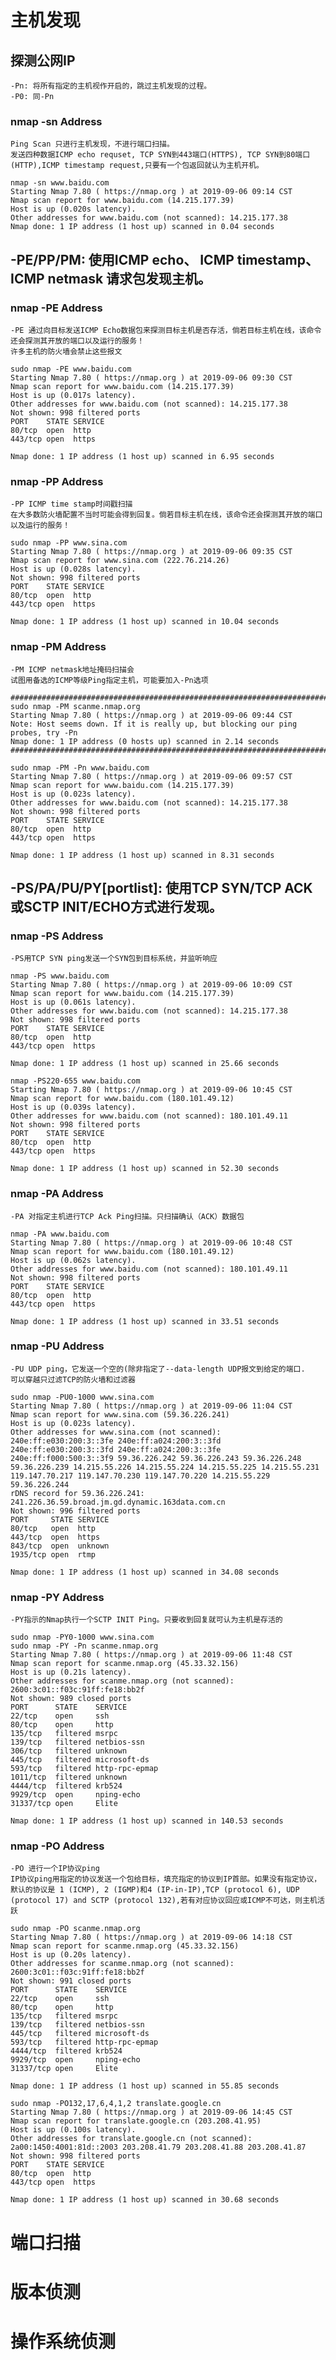 # 主机发现

## 探测公网IP

    -Pn: 将所有指定的主机视作开启的，跳过主机发现的过程。
    -P0: 同-Pn

### nmap -sn Address
    Ping Scan 只进行主机发现，不进行端口扫描。
    发送四种数据ICMP echo requset, TCP SYN到443端口(HTTPS), TCP SYN到80端口(HTTP),ICMP timestamp request,只要有一个包返回就认为主机开机。

    nmap -sn www.baidu.com
    Starting Nmap 7.80 ( https://nmap.org ) at 2019-09-06 09:14 CST
    Nmap scan report for www.baidu.com (14.215.177.39)
    Host is up (0.020s latency).
    Other addresses for www.baidu.com (not scanned): 14.215.177.38
    Nmap done: 1 IP address (1 host up) scanned in 0.04 seconds

## -PE/PP/PM: 使用ICMP echo、 ICMP timestamp、ICMP netmask 请求包发现主机。
### nmap  -PE Address
    -PE 通过向目标发送ICMP Echo数据包来探测目标主机是否存活，倘若目标主机在线，该命令还会探测其开放的端口以及运行的服务！   
    许多主机的防火墙会禁止这些报文

    sudo nmap -PE www.baidu.com
    Starting Nmap 7.80 ( https://nmap.org ) at 2019-09-06 09:30 CST
    Nmap scan report for www.baidu.com (14.215.177.39)
    Host is up (0.017s latency).
    Other addresses for www.baidu.com (not scanned): 14.215.177.38
    Not shown: 998 filtered ports
    PORT    STATE SERVICE
    80/tcp  open  http
    443/tcp open  https

    Nmap done: 1 IP address (1 host up) scanned in 6.95 seconds

### nmap  -PP Address
    -PP ICMP time stamp时间戳扫描
    在大多数防火墙配置不当时可能会得到回复。倘若目标主机在线，该命令还会探测其开放的端口以及运行的服务！   

    sudo nmap -PP www.sina.com
    Starting Nmap 7.80 ( https://nmap.org ) at 2019-09-06 09:35 CST 
    Nmap scan report for www.sina.com (222.76.214.26)
    Host is up (0.028s latency).
    Not shown: 998 filtered ports
    PORT    STATE SERVICE
    80/tcp  open  http
    443/tcp open  https

    Nmap done: 1 IP address (1 host up) scanned in 10.04 seconds

### nmap  -PM Address
    -PM ICMP netmask地址掩码扫描会
    试图用备选的ICMP等级Ping指定主机，可能要加入-Pn选项
    
    ###################################################################################
    sudo nmap -PM scanme.nmap.org
    Starting Nmap 7.80 ( https://nmap.org ) at 2019-09-06 09:44 CST
    Note: Host seems down. If it is really up, but blocking our ping probes, try -Pn
    Nmap done: 1 IP address (0 hosts up) scanned in 2.14 seconds
    ###################################################################################

    sudo nmap -PM -Pn www.baidu.com
    Starting Nmap 7.80 ( https://nmap.org ) at 2019-09-06 09:57 CST
    Nmap scan report for www.baidu.com (14.215.177.39)
    Host is up (0.023s latency).
    Other addresses for www.baidu.com (not scanned): 14.215.177.38
    Not shown: 998 filtered ports
    PORT    STATE SERVICE
    80/tcp  open  http
    443/tcp open  https

    Nmap done: 1 IP address (1 host up) scanned in 8.31 seconds
    
## -PS/PA/PU/PY[portlist]: 使用TCP SYN/TCP ACK或SCTP INIT/ECHO方式进行发现。
### nmap -PS Address
    -PS用TCP SYN ping发送一个SYN包到目标系统，并监听响应

    nmap -PS www.baidu.com
    Starting Nmap 7.80 ( https://nmap.org ) at 2019-09-06 10:09 CST
    Nmap scan report for www.baidu.com (14.215.177.39)
    Host is up (0.061s latency).
    Other addresses for www.baidu.com (not scanned): 14.215.177.38
    Not shown: 998 filtered ports
    PORT    STATE SERVICE
    80/tcp  open  http
    443/tcp open  https

    Nmap done: 1 IP address (1 host up) scanned in 25.66 seconds

    nmap -PS220-655 www.baidu.com
    Starting Nmap 7.80 ( https://nmap.org ) at 2019-09-06 10:45 CST
    Nmap scan report for www.baidu.com (180.101.49.12)
    Host is up (0.039s latency).
    Other addresses for www.baidu.com (not scanned): 180.101.49.11
    Not shown: 998 filtered ports
    PORT    STATE SERVICE
    80/tcp  open  http
    443/tcp open  https

    Nmap done: 1 IP address (1 host up) scanned in 52.30 seconds

### nmap -PA Address
    -PA 对指定主机进行TCP Ack Ping扫描。只扫描确认（ACK）数据包

    nmap -PA www.baidu.com
    Starting Nmap 7.80 ( https://nmap.org ) at 2019-09-06 10:48 CST
    Nmap scan report for www.baidu.com (180.101.49.12)
    Host is up (0.062s latency).
    Other addresses for www.baidu.com (not scanned): 180.101.49.11
    Not shown: 998 filtered ports
    PORT    STATE SERVICE
    80/tcp  open  http
    443/tcp open  https

    Nmap done: 1 IP address (1 host up) scanned in 33.51 seconds

### nmap -PU Address
    -PU UDP ping，它发送一个空的(除非指定了--data-length UDP报文到给定的端口.
    可以穿越只过滤TCP的防火墙和过滤器

    sudo nmap -PU0-1000 www.sina.com
    Starting Nmap 7.80 ( https://nmap.org ) at 2019-09-06 11:04 CST
    Nmap scan report for www.sina.com (59.36.226.241)
    Host is up (0.023s latency).
    Other addresses for www.sina.com (not scanned): 240e:ff:e030:200:3::3fe 240e:ff:a024:200:3::3fd 240e:ff:e030:200:3::3fd 240e:ff:a024:200:3::3fe 240e:ff:f000:500:3::3f9 59.36.226.242 59.36.226.243 59.36.226.248 59.36.226.239 14.215.55.226 14.215.55.224 14.215.55.225 14.215.55.231 119.147.70.217 119.147.70.230 119.147.70.220 14.215.55.229 59.36.226.244
    rDNS record for 59.36.226.241: 241.226.36.59.broad.jm.gd.dynamic.163data.com.cn
    Not shown: 996 filtered ports
    PORT     STATE SERVICE
    80/tcp   open  http
    443/tcp  open  https
    843/tcp  open  unknown
    1935/tcp open  rtmp

    Nmap done: 1 IP address (1 host up) scanned in 34.08 seconds

### nmap -PY Address
    -PY指示的Nmap执行一个SCTP INIT Ping。只要收到回复就可认为主机是存活的

    sudo nmap -PY0-1000 www.sina.com
    sudo nmap -PY -Pn scanme.nmap.org
    Starting Nmap 7.80 ( https://nmap.org ) at 2019-09-06 11:48 CST
    Nmap scan report for scanme.nmap.org (45.33.32.156)
    Host is up (0.21s latency).
    Other addresses for scanme.nmap.org (not scanned): 2600:3c01::f03c:91ff:fe18:bb2f
    Not shown: 989 closed ports
    PORT      STATE    SERVICE
    22/tcp    open     ssh
    80/tcp    open     http
    135/tcp   filtered msrpc
    139/tcp   filtered netbios-ssn
    306/tcp   filtered unknown
    445/tcp   filtered microsoft-ds
    593/tcp   filtered http-rpc-epmap
    1011/tcp  filtered unknown
    4444/tcp  filtered krb524
    9929/tcp  open     nping-echo
    31337/tcp open     Elite

    Nmap done: 1 IP address (1 host up) scanned in 140.53 seconds





### nmap -PO Address
    -PO 进行一个IP协议ping
    IP协议ping用指定的协议发送一个包给目标，填充指定的协议到IP首部。如果没有指定协议，默认的协议是 1 (ICMP), 2 (IGMP)和4 (IP-in-IP),TCP (protocol 6), UDP (protocol 17) and SCTP (protocol 132),若有对应协议回应或ICMP不可达，则主机活跃

    sudo nmap -PO scanme.nmap.org
    Starting Nmap 7.80 ( https://nmap.org ) at 2019-09-06 14:18 CST
    Nmap scan report for scanme.nmap.org (45.33.32.156)
    Host is up (0.20s latency).
    Other addresses for scanme.nmap.org (not scanned):  2600:3c01::f03c:91ff:fe18:bb2f
    Not shown: 991 closed ports
    PORT      STATE    SERVICE
    22/tcp    open     ssh
    80/tcp    open     http
    135/tcp   filtered msrpc
    139/tcp   filtered netbios-ssn
    445/tcp   filtered microsoft-ds
    593/tcp   filtered http-rpc-epmap
    4444/tcp  filtered krb524
    9929/tcp  open     nping-echo
    31337/tcp open     Elite

    Nmap done: 1 IP address (1 host up) scanned in 55.85 seconds

    sudo nmap -PO132,17,6,4,1,2 translate.google.cn
    Starting Nmap 7.80 ( https://nmap.org ) at 2019-09-06 14:45 CST
    Nmap scan report for translate.google.cn (203.208.41.95)
    Host is up (0.100s latency).
    Other addresses for translate.google.cn (not scanned): 2a00:1450:4001:81d::2003 203.208.41.79 203.208.41.88 203.208.41.87
    Not shown: 998 filtered ports
    PORT    STATE SERVICE
    80/tcp  open  http
    443/tcp open  https

    Nmap done: 1 IP address (1 host up) scanned in 30.68 seconds



# 端口扫描

# 版本侦测

# 操作系统侦测